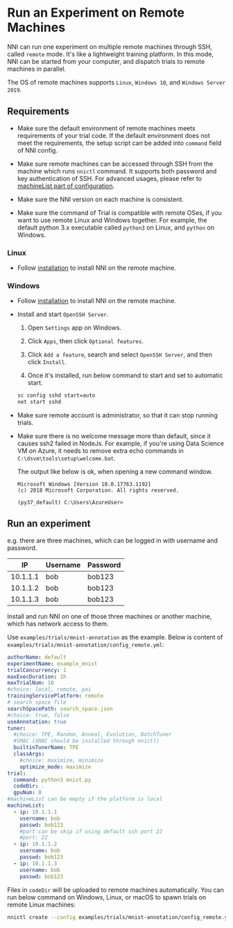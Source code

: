 # Run an Experiment on Remote Machines

NNI can run one experiment on multiple remote machines through SSH, called `remote` mode. It's like a lightweight training platform. In this mode, NNI can be started from your computer, and dispatch trials to remote machines in parallel.

The OS of remote machines supports `Linux`, `Windows 10`, and `Windows Server 2019`.

## Requirements

* Make sure the default environment of remote machines meets requirements of your trial code. If the default environment does not meet the requirements, the setup script can be added into `command` field of NNI config.

* Make sure remote machines can be accessed through SSH from the machine which runs `nnictl` command. It supports both password and key authentication of SSH. For advanced usages, please refer to [machineList part of configuration](../Tutorial/ExperimentConfig.md).

* Make sure the NNI version on each machine is consistent.

* Make sure the command of Trial is compatible with remote OSes, if you want to use remote Linux and Windows together. For example, the default python 3.x executable called `python3` on Linux, and `python` on Windows.

### Linux

* Follow [installation](../Tutorial/InstallationLinux.md) to install NNI on the remote machine.

### Windows

* Follow [installation](../Tutorial/InstallationWin.md) to install NNI on the remote machine.

* Install and start `OpenSSH Server`.

  1. Open `Settings` app on Windows.

  2. Click `Apps`, then click `Optional features`.

  3. Click `Add a feature`, search and select `OpenSSH Server`, and then click `Install`.

  4. Once it's installed, run below command to start and set to automatic start.

  ```bat
  sc config sshd start=auto
  net start sshd
  ```

* Make sure remote account is administrator, so that it can stop running trials.

* Make sure there is no welcome message more than default, since it causes ssh2 failed in NodeJs. For example, if you're using Data Science VM on Azure, it needs to remove extra echo commands in `C:\dsvm\tools\setup\welcome.bat`.

  The output like below is ok, when opening a new command window.

  ```text
  Microsoft Windows [Version 10.0.17763.1192]
  (c) 2018 Microsoft Corporation. All rights reserved.

  (py37_default) C:\Users\AzureUser>
  ```

## Run an experiment

e.g. there are three machines, which can be logged in with username and password.

| IP       | Username | Password |
| -------- | -------- | -------- |
| 10.1.1.1 | bob      | bob123   |
| 10.1.1.2 | bob      | bob123   |
| 10.1.1.3 | bob      | bob123   |

Install and run NNI on one of those three machines or another machine, which has network access to them.

Use `examples/trials/mnist-annotation` as the example. Below is content of `examples/trials/mnist-annotation/config_remote.yml`:

```yaml
authorName: default
experimentName: example_mnist
trialConcurrency: 1
maxExecDuration: 1h
maxTrialNum: 10
#choice: local, remote, pai
trainingServicePlatform: remote
# search space file
searchSpacePath: search_space.json
#choice: true, false
useAnnotation: true
tuner:
  #choice: TPE, Random, Anneal, Evolution, BatchTuner
  #SMAC (SMAC should be installed through nnictl)
  builtinTunerName: TPE
  classArgs:
    #choice: maximize, minimize
    optimize_mode: maximize
trial:
  command: python3 mnist.py
  codeDir: .
  gpuNum: 0
#machineList can be empty if the platform is local
machineList:
  - ip: 10.1.1.1
    username: bob
    passwd: bob123
    #port can be skip if using default ssh port 22
    #port: 22
  - ip: 10.1.1.2
    username: bob
    passwd: bob123
  - ip: 10.1.1.3
    username: bob
    passwd: bob123
```

Files in `codeDir` will be uploaded to remote machines automatically. You can run below command on Windows, Linux, or macOS to spawn trials on remote Linux machines:

```bash
nnictl create --config examples/trials/mnist-annotation/config_remote.yml
```
